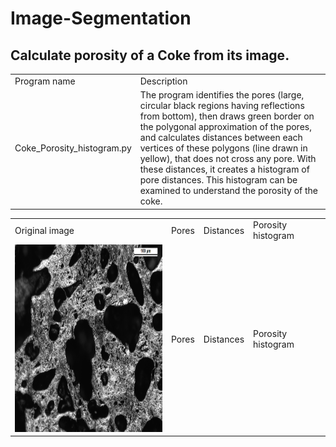# Image-Segmentation

## Calculate porosity of a Coke from its image.

<table>
  <tr>
    <td>Program name</td>
    <td>Description</td>
  </tr>
  <tr>
    <td>Coke_Porosity_histogram.py</td>
    <td>The program identifies the pores (large, circular black regions having reflections from bottom), then draws green border on the polygonal approximation of the pores, and calculates distances between each vertices of these polygons (line drawn in yellow), that does not cross any pore. With these distances, it creates a histogram of pore distances. This histogram can be examined to understand the porosity of the coke.</td>
  </tr>
</table>

<table>
  <tr>
    <td>Original image</td>
    <td>Pores</td>
    <td>Distances</td>
    <td>Porosity histogram</td>
  </tr>
  <tr>
    <td><img src="https://github.com/Sujata018/Image-Segmentation/blob/main/images/s_0001.tif", height=300, width= 300></td>
    <td>Pores</td>
    <td>Distances</td>
    <td>Porosity histogram</td>
  </tr>

  
  
</table>
